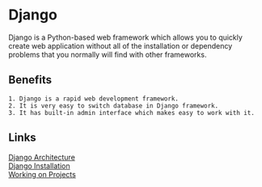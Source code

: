 # Django

Django is a Python-based web framework which allows you to quickly create web application without all of the installation or dependency problems that you normally will find with other frameworks.

## Benefits
    1. Django is a rapid web development framework.
    2. It is very easy to switch database in Django framework.
    3. It has built-in admin interface which makes easy to work with it.
    
## Links
[Django Architecture](#architecture)  
[Django Installation](#installation)  
[Working on Projects](#project)
